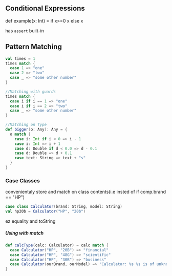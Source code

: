 ## Conditional Expressions

def example(x: Int) = if x>=0 x else x

has `assert` built-in

## Pattern Matching

```scala
val times = 1
times match {
  case 1 => "one"
  case 2 => "two"
  case _ => "some other number"
}

//Matching with guards
times match {
  case i if i == 1 => "one"
  case i if i == 2 => "two"
  case _ => "some other number"
}

//Matching on Type
def bigger(o: Any): Any = {
  o match {
    case i: Int if i < 0 => i - 1
    case i: Int => i + 1
    case d: Double if d < 0.0 => d - 0.1
    case d: Double => d + 0.1
    case text: String => text + "s"
  }
}
```

### Case Classes

convenientaly store and match on class contents(i.e insted of if comp.brand == "HP")

```scala
case class Calculator(brand: String, model: String)
val hp20b = Calculator("HP", "20b")
```

ez equality and toString

##### Using with match

```scala
def calcType(calc: Calculator) = calc match {
  case Calculator("HP", "20B") => "financial"
  case Calculator("HP", "48G") => "scientific"
  case Calculator("HP", "30B") => "business"
  case Calculator(ourBrand, ourModel) => "Calculator: %s %s is of unknown type".format(ourBrand, ourModel)
}
```

